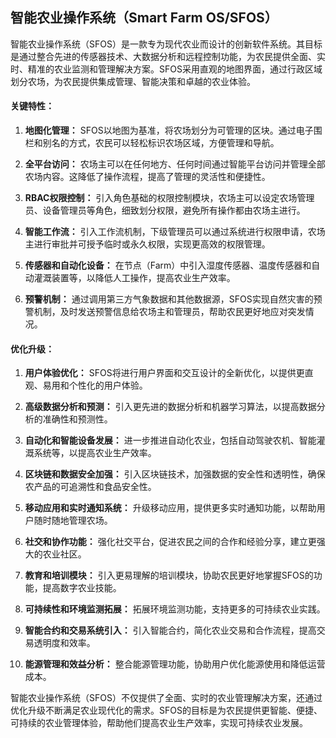 ## 智能农业操作系统（Smart Farm OS/SFOS）

智能农业操作系统（SFOS）是一款专为现代农业而设计的创新软件系统。其目标是通过整合先进的传感器技术、大数据分析和远程控制功能，为农民提供全面、实时、精准的农业监测和管理解决方案。SFOS采用直观的地图界面，通过行政区域划分农场，为农民提供集成管理、智能决策和卓越的农业体验。

#### 关键特性：

1. **地图化管理：** SFOS以地图为基准，将农场划分为可管理的区块。通过电子围栏和别名的方式，农民可以轻松标识农场区域，方便管理和导航。

2. **全平台访问：** 农场主可以在任何地方、任何时间通过智能平台访问并管理全部农场内容。这降低了操作流程，提高了管理的灵活性和便捷性。

3. **RBAC权限控制：** 引入角色基础的权限控制模块，农场主可以设定农场管理员、设备管理员等角色，细致划分权限，避免所有操作都由农场主进行。

4. **智能工作流：** 引入工作流机制，下级管理员可以通过系统进行权限申请，农场主进行审批并可授予临时或永久权限，实现更高效的权限管理。

5. **传感器和自动化设备：** 在节点（Farm）中引入湿度传感器、温度传感器和自动灌溉装置等，以降低人工操作，提高农业生产效率。

6. **预警机制：** 通过调用第三方气象数据和其他数据源，SFOS实现自然灾害的预警机制，及时发送预警信息给农场主和管理员，帮助农民更好地应对突发情况。

#### 优化升级：

1. **用户体验优化：** SFOS将进行用户界面和交互设计的全新优化，以提供更直观、易用和个性化的用户体验。

2. **高级数据分析和预测：** 引入更先进的数据分析和机器学习算法，以提高数据分析的准确性和预测性。

3. **自动化和智能设备发展：** 进一步推进自动化农业，包括自动驾驶农机、智能灌溉系统等，以提高农业生产效率。

4. **区块链和数据安全加强：** 引入区块链技术，加强数据的安全性和透明性，确保农产品的可追溯性和食品安全性。

5. **移动应用和实时通知系统：** 升级移动应用，提供更多实时通知功能，以帮助用户随时随地管理农场。

6. **社交和协作功能：** 强化社交平台，促进农民之间的合作和经验分享，建立更强大的农业社区。

7. **教育和培训模块：** 引入更易理解的培训模块，协助农民更好地掌握SFOS的功能，提高数字农业技能。

8. **可持续性和环境监测拓展：** 拓展环境监测功能，支持更多的可持续农业实践。

9. **智能合约和交易系统引入：** 引入智能合约，简化农业交易和合作流程，提高交易透明度和效率。

10. **能源管理和效益分析：** 整合能源管理功能，协助用户优化能源使用和降低运营成本。


智能农业操作系统（SFOS）不仅提供了全面、实时的农业管理解决方案，还通过优化升级不断满足农业现代化的需求。SFOS的目标是为农民提供更智能、便捷、可持续的农业管理体验，帮助他们提高农业生产效率，实现可持续农业发展。

<!--

**Here are some ideas to get you started:**

🙋‍♀️ A short introduction - what is your organization all about?
🌈 Contribution guidelines - how can the community get involved?
👩‍💻 Useful resources - where can the community find your docs? Is there anything else the community should know?
🍿 Fun facts - what does your team eat for breakfast?
🧙 Remember, you can do mighty things with the power of [Markdown](https://docs.github.com/github/writing-on-github/getting-started-with-writing-and-formatting-on-github/basic-writing-and-formatting-syntax)
-->

